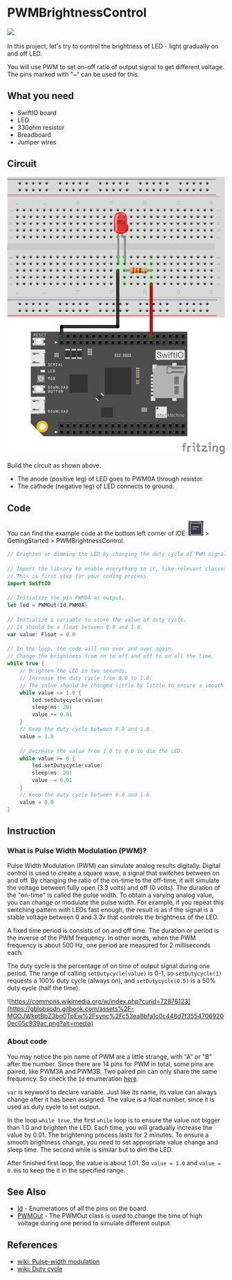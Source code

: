 # PWMBrightnessControl

![](https://gblobscdn.gitbook.com/assets%2F-MGOJWkptBbZ3bq0TpEw%2Fsync%2Fb81e5137c8d3a490823f2e5c67617a86a1aba4e7.gif?alt=media)

In this project, let's try to control the brightness of LED - light gradually on and off LED.

You will use PWM to set on-off ratio of output signal to get different voltage. The pins marked with “~“ can be used for this.

## What you need 

* SwiftIO board 
* LED 
* 330ohm resistor 
* Breadboard 
* Jumper wires

## Circuit

![](../../.gitbook/assets/pwm.png)

Build the circuit as shown above.

* The anode \(positive leg\) of LED goes to PWM0A through resistor.
* The cathode \(negative leg\) of LED connects to ground.

## Code

You can find the example code at the bottom left corner of IDE: ![](../../.gitbook/assets/xnip2020-07-22_16-04-33.jpg) &gt; GettingStarted &gt; PWMBrightnessControl.

```swift
// Brighten or dimming the LED by changing the duty cycle of PWM signal.

// Import the library to enable everything in it, like relevant classes and methods. 
// This is first step for your coding process.
import SwiftIO

// Initialize the pin PWM0A as output.
let led = PWMOut(Id.PWM0A)

// Initialize a variable to store the value of duty cycle. 
// It should be a float between 0.0 and 1.0.
var value: Float = 0.0

// In the loop, the code will run over and over again.
// Change the brightness from on to off and off to on all the time.
while true {
    // Brighten the LED in two seconds. 
    // Increase the duty cycle from 0.0 to 1.0.
    // The value should be changed little by little to ensure a smooth brightness change.
    while value <= 1.0 {
        led.setDutycycle(value)
        sleep(ms: 20)
        value += 0.01
    }
    // Keep the duty cycle between 0.0 and 1.0.
    value = 1.0

    // Decrease the value from 1.0 to 0.0 to dim the LED.
    while value >= 0 {
        led.setDutycycle(value)
        sleep(ms: 20)
        value -= 0.01
    }
    // Keep the duty cycle between 0.0 and 1.0.
    value = 0.0
}

```

## Instruction

### What is Pulse Width Modulation \(PWM\)?

Pulse Width Modulation \(PWM\) can simulate analog results digitally. Digital control is used to create a square wave, a signal that switches between on and off. By changing the ratio of the on-time to the off-time, it will simulate the voltage between fully open \(3.3 volts\) and off \(0 volts\). The duration of the "on-time" is called the pulse width. To obtain a varying analog value, you can change or modulate the pulse width. For example, if you repeat this switching pattern with LEDs fast enough, the result is as if the signal is a stable voltage between 0 and 3.3v that controls the brightness of the LED.

A fixed time period is consists of on and off time. The duration or period is the inverse of the PWM frequency. In other words, when the PWM frequency is about 500 Hz, one period are measured for 2 milliseconds each. 

The duty cycle is the percentage of on time of output signal during one period. The range of calling `setDutycycle(value)` is 0-1, so `setDutycycle(1)` requests a 100% duty cycle \(always on\), and `setDutycycle(0.5)` is a 50% duty cycle \(half the time\).

![https://commons.wikimedia.org/w/index.php?curid=72876123](https://gblobscdn.gitbook.com/assets%2F-MGOJWkptBbZ3bq0TpEw%2Fsync%2Fc53ea8bfa1c0c448d7f35547069200ec05c939ac.png?alt=media)

### About code

You may notice the pin name of PWM are a little strange, with "A" or "B" after the number. Since there are 14 pins for PWM in total, some pins are paired, like PWM3A and PWM3B. Two paired pin can only share the same frequency. So check the `Id` enumeration [here](https://swiftioapi.madmachine.io/Enums/Id.html).

`var` is keyword to declare variable. Just like its name, its value can always change after it has been assigned. The value is a float number, since it is used as duty cycle to set output.

In the loop `while true`, the first `while` loop is to ensure the value not bigger than 1.0 and brighten the LED. Each time, you will gradually increase the value by 0.01. The brightening process lasts for 2 minutes. To ensure a smooth brightness change, you need to set appropriate value change and sleep time. The second while is similar but to dim the LED. 

After finished first loop, the value is about 1.01. So `value = 1.0` and `value = 0.0`is to keep the it in the specified range.

## See Also

* [Id](https://swiftioapi.madmachine.io/Enums/Id.html) - Enumerations of all the pins on the board.
* ​[PWMOut](https://swiftioapi.madmachine.io/Classes/PWMOut.html) - The PWMOut class is used to change the time of high voltage during one period to simulate different output. 

## References

* ​[wiki: Pulse-width modulation](https://en.wikipedia.org/wiki/Pulse-width_modulation)​
* ​[wiki: Duty cycle](https://en.wikipedia.org/wiki/Duty_cycle)​

